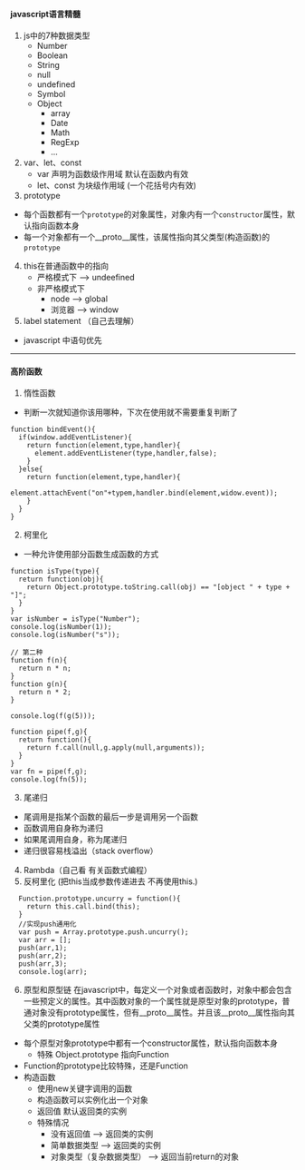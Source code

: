#### javascript语言精髓
1. js中的7种数据类型
    * Number
    * Boolean
    * String
    * null
    * undefined
    * Symbol
    * Object
      + array
      + Date
      + Math
      + RegExp
      + ...
2. var、let、const
    + var 声明为函数级作用域 默认在函数内有效
    + let、const 为块级作用域 (一个花括号内有效)
3. prototype
  + 每个函数都有一个`prototype`的对象属性，对象内有一个`constructor`属性，默认指向函数本身
  + 每一个对象都有一个__proto__属性，该属性指向其父类型(构造函数)的`prototype`
4. this在普通函数中的指向
    * 严格模式下 --> undeefined
    * 非严格模式下
      + node --> global
      + 浏览器 --> window
5. label statement （自己去理解）
  * javascript 中语句优先
--------
#### 高阶函数
1. 惰性函数
  * 判断一次就知道你该用哪种，下次在使用就不需要重复判断了
  ```
  function bindEvent(){
    if(window.addEventListener){
      return function(element,type,handler){
        element.addEventListener(type,handler,false);
      } 
    }else{
      return function(element,type,handler){
         element.attachEvent("on"+typem,handler.bind(element,widow.event));
      }
    }
  }
  ```
2. 柯里化
  * 一种允许使用部分函数生成函数的方式
  ```
  function isType(type){
    return function(obj){
      return Object.prototype.toString.call(obj) == "[object " + type + "]";
    }
  }
  var isNumber = isType("Number");
  console.log(isNumber(1));
  console.log(isNumber("s"));

  // 第二种
  function f(n){
    return n * n;
  }
  function g(n){
    return n * 2;
  }

  console.log(f(g(5)));

  function pipe(f,g){
    return function(){
      return f.call(null,g.apply(null,arguments));
    }
  }
  var fn = pipe(f,g);
  console.log(fn(5));
  ```
3. 尾递归
  * 尾调用是指某个函数的最后一步是调用另一个函数
  * 函数调用自身称为递归
  * 如果尾调用自身，称为尾递归
  * 递归很容易栈溢出（stack overflow）
4. Rambda（自己看  有关函数式编程）
5. 反柯里化 (把this当成参数传递进去 不再使用this.)
  ```
    Function.prototype.uncurry = function(){
      return this.call.bind(this);
    }
    //实现push通用化
    var push = Array.prototype.push.uncurry();
    var arr = [];
    push(arr,1);
    push(arr,2);
    push(arr,3);
    console.log(arr);
  ```
  6. 原型和原型链
    在javascript中，每定义一个对象或者函数时，对象中都会包含一些预定义的属性。其中函数对象的一个属性就是原型对象的prototype，普通对象没有prototype属性，但有__proto__属性。并且该__proto__属性指向其父类的prototype属性
   * 每个原型对象prototype中都有一个constructor属性，默认指向函数本身
      + 特殊 Object.prototype 指向Function
   * Function的prototype比较特殊，还是Function
   * 构造函数
      + 使用new关键字调用的函数
      + 构造函数可以实例化出一个对象
      + 返回值 默认返回类的实例
      + 特殊情况
          + 没有返回值 --> 返回类的实例
          + 简单数据类型 --> 返回类的实例
          + 对象类型（复杂数据类型） --> 返回当前return的对象
  